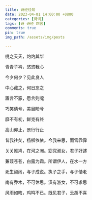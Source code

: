 ```yaml
---
title: 诗经佳句
date: 2023-04-01 14:00:00 +0800
categories: [诗词]
tags: [诗 诗经 四言]
comments: true
pin: true
img_path: /assets/img/posts

---
```


桃之夭夭，灼灼其华

青青子衿，悠悠我心

今夕何夕？见此良人

中心藏之，何日忘之

寤言不寐，愿言则嚏

巧笑倩兮，美目盼兮

靡不有初，鲜克有终

高山仰止，景行行止

昔我往矣，杨柳依依。今我来思，雨雪霏霏

关关雎鸠，在河之洲。窈窕淑女，君子好逑

蒹葭苍苍，白露为霜。所谓伊人，在水一方

死生契阔，与子成说。执子之手，与子偕老

南有乔木，不可休思。汉有游女，不可求思

风雨如晦，鸡鸣不已。既见君子，云胡不喜
